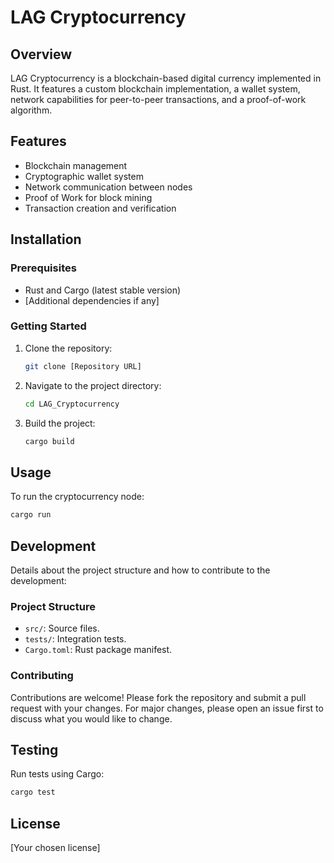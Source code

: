 
# LAG Cryptocurrency

## Overview
LAG Cryptocurrency is a blockchain-based digital currency implemented in Rust. It features a custom blockchain implementation, a wallet system, network capabilities for peer-to-peer transactions, and a proof-of-work algorithm.

## Features
- Blockchain management
- Cryptographic wallet system
- Network communication between nodes
- Proof of Work for block mining
- Transaction creation and verification

## Installation

### Prerequisites
- Rust and Cargo (latest stable version)
- [Additional dependencies if any]

### Getting Started
1. Clone the repository:
   ```sh
   git clone [Repository URL]
   ```
2. Navigate to the project directory:
   ```sh
   cd LAG_Cryptocurrency
   ```
3. Build the project:
   ```sh
   cargo build
   ```

## Usage
To run the cryptocurrency node:
```sh
cargo run
```

## Development
Details about the project structure and how to contribute to the development:

### Project Structure
- `src/`: Source files.
- `tests/`: Integration tests.
- `Cargo.toml`: Rust package manifest.

### Contributing
Contributions are welcome! Please fork the repository and submit a pull request with your changes. For major changes, please open an issue first to discuss what you would like to change.

## Testing
Run tests using Cargo:
```sh
cargo test
```

## License
[Your chosen license]
